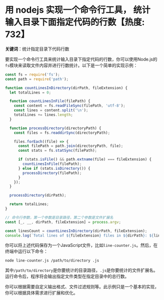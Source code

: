 # 用 nodejs 实现一个命令行工具， 统计输入目录下面指定代码的行数【热度: 732】

**关键词**：统计指定目录下代码行数

要实现一个命令行工具来统计输入目录下指定代码的行数，你可以使用Node.js的`fs`模块来读取文件内容并进行行数统计。以下是一个简单的实现示例：

```javascript
const fs = require('fs');
const path = require('path');

function countLinesInDirectory(dirPath, fileExtension) {
  let totalLines = 0;

  function countLinesInFile(filePath) {
    const content = fs.readFileSync(filePath, 'utf-8');
    const lines = content.split('\n');
    totalLines += lines.length;
  }

  function processDirectory(directoryPath) {
    const files = fs.readdirSync(directoryPath);

    files.forEach((file) => {
      const filePath = path.join(directoryPath, file);
      const stats = fs.statSync(filePath);

      if (stats.isFile() && path.extname(file) === fileExtension) {
        countLinesInFile(filePath);
      } else if (stats.isDirectory()) {
        processDirectory(filePath);
      }
    });
  }

  processDirectory(dirPath);

  return totalLines;
}

// 命令行参数，第一个参数是目录路径，第二个参数是文件扩展名
const [_, __, dirPath, fileExtension] = process.argv;

const linesCount = countLinesInDirectory(dirPath, fileExtension);
console.log(`Total lines of ${fileExtension} files in ${dirPath}: ${linesCount}`);
```

你可以将上述代码保存为一个JavaScript文件，比如`line-counter.js`。然后，在终端中运行以下命令：

```
node line-counter.js /path/to/directory .js
```

其中`/path/to/directory`是你要统计的目录路径，`.js`是你要统计的文件扩展名。运行命令后，程序将会输出指定文件类型在指定目录中的总行数。

你可以根据需要自定义输出格式、文件过滤规则等。此示例只是一个基本的实现，你可以根据具体需求进行扩展和优化。